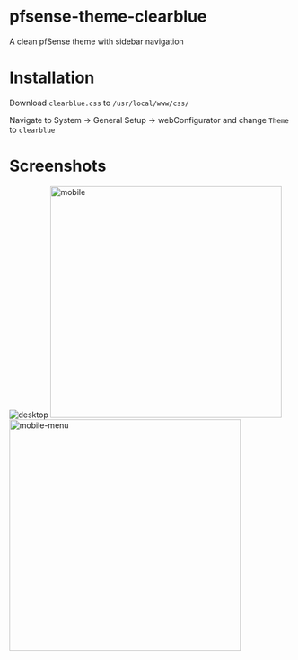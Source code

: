 # pfsense-theme-clearblue
A clean pfSense theme with sidebar navigation

# Installation
Download `clearblue.css` to `/usr/local/www/css/`

Navigate to System -> General Setup -> webConfigurator and change `Theme` to `clearblue`

# Screenshots
<img src="https://github.com/scottlimmer/pfsense-theme-clearblue/assets/23328069/1835aed9-ace8-4201-8370-7f15e48fbdd7" alt="desktop">
<img src="https://github.com/scottlimmer/pfsense-theme-clearblue/assets/23328069/425c60fd-3b0a-4c12-bd13-58896425316b" alt="mobile" width=412>
<img src="https://github.com/scottlimmer/pfsense-theme-clearblue/assets/23328069/7fb9c774-8f9c-435d-bf01-9a2742b2fb34" alt="mobile-menu" width=412>
